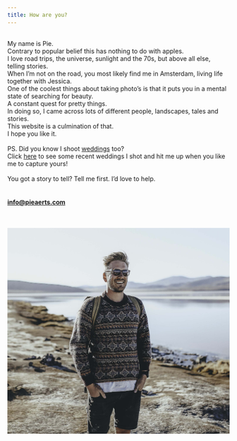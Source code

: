 ```yaml
---
title: How are you?
---
```


<div><span style="font-size: 1.8rem; letter-spacing: 0.01rem;"></span></div>

<div>&nbsp;</div>

<div>My name is Pie.</div>

<div>Contrary to popular belief this has nothing to do with apples.</div>

<div>I love road trips, the universe, sunlight and the 70s, but above all else, telling stories. &nbsp;</div>

<div>When I&rsquo;m not on the road, you most likely find me in Amsterdam, living life together with Jessica.&nbsp;</div>

<div>One of the coolest things about taking photo&rsquo;s is that it puts you in a mental state of searching for beauty.&nbsp;</div>

<div>A constant quest for pretty things.</div>

<div>In doing so, I came across lots of different people, landscapes, tales and stories.</div>

<div>This website is a culmination of that.&nbsp;</div>

<div>I hope you like it.&nbsp;</div>

<div>&nbsp;</div>

<div>PS. Did you know I shoot <a target="_blank" href="https://www.pieaerts.com/weddings">weddings</a> too?&nbsp;</div>

<div>Click <a target="_blank" href="https://www.pieaerts.com/weddings">here</a> to see some recent weddings I shot and hit me up when you like me to capture yours!</div>

<div>&nbsp;</div>

<div>You got a story to tell? Tell me first. I&rsquo;d love to help.</div>

<div>&nbsp;</div>

#### info@pieaerts.com&nbsp;

<div>&nbsp;</div>

![](/uploads/versions/img-8526-3-2---x556-0-2871-2655-2048-1894x---.jpg)